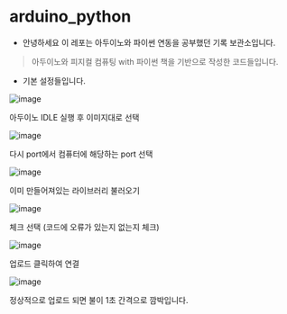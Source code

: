 # arduino_python

* 안녕하세요 이 레포는 아두이노와 파이썬 연동을 공부했던 기록 보관소입니다.
> 아두이노와 피지컬 컴퓨팅 with 파이썬 책을 기반으로 작성한 코드들입니다.

* 기본 설정들입니다.

![image](https://github.com/morningB/arduino_python/assets/114423035/e3bc2e1d-88f5-46b6-bd2c-6e258739d4e5)

아두이노 IDLE 실행 후 이미지대로 선택

![image](https://github.com/morningB/arduino_python/assets/114423035/8f8a5e6f-67c4-47eb-91da-3e543628977d)

다시 port에서 컴퓨터에 해당하는 port 선택

![image](https://github.com/morningB/arduino_python/assets/114423035/39999a97-b8c7-4736-a7d3-0dbdfd4b7828)

이미 만들어져있는 라이브러리 불러오기

![image](https://github.com/morningB/arduino_python/assets/114423035/f9657f55-0f8e-4eae-af9c-a41cece3534c)

체크 선택 (코드에 오류가 있는지 없는지 체크)

![image](https://github.com/morningB/arduino_python/assets/114423035/473d0408-251a-4082-85b3-a4225118752f)

업로드 클릭하여 연결

![image](https://github.com/morningB/arduino_python/assets/114423035/3935f260-8fbb-42bc-91c4-cc811bab33d6)

정상적으로 업로드 되면 불이 1초 간격으로 깜박입니다.
